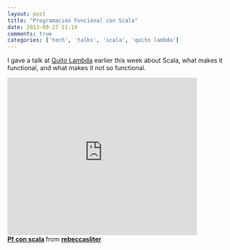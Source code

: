 ```yaml
---
layout: post
title: "Programación Funcional con Scala"
date: 2013-09-27 11:14
comments: true
categories: ['tech', 'talks', 'scala', 'quito lambda']
---
```

I gave a talk at [Quito Lambda](http://www.meetup.com/Quito-Lambda-Meetup/?scroll=true)
earlier this week about Scala, what makes it functional, and what makes
it not so functional.

<iframe
src="http://www.slideshare.net/slideshow/embed_code/26623045"
width="427" height="356" frameborder="0" marginwidth="0"
marginheight="0" scrolling="no" class="slideshare" allowfullscreen>
</iframe> <div style="margin-bottom:5px"> <strong> <a
href="https://www.slideshare.net/rebeccasliter/pf-con-scala"
title="Pf con scala" target="_blank">Pf con scala</a> </strong> from
<strong><a href="http://www.slideshare.net/rebeccasliter"
target="_blank">rebeccasliter</a></strong> </div>
